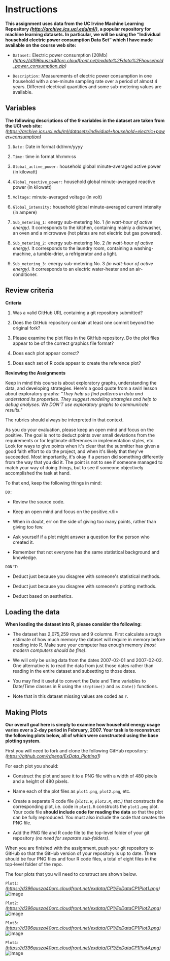 # Instructions

**This assignment uses data from the UC Irvine Machine Learning Repository _(http://archive.ics.uci.edu/ml/)_, a popular repository for machine learning datasets. In particular, we will be using the “Individual household electric power consumption Data Set” which I have made available on the course web site:**

- `Dataset:` Electric power consumption [20Mb] _(https://d396qusza40orc.cloudfront.net/exdata%2Fdata%2Fhousehold_power_consumption.zip)_

- `Description:` Measurements of electric power consumption in one household with a one-minute sampling rate over a period of almost 4 years. Different electrical quantities and some sub-metering values are available.

## Variables

**The following descriptions of the 9 variables in the dataset are taken from the UCI web site:** 
_(https://archive.ics.uci.edu/ml/datasets/Individual+household+electric+power+consumption)_

1. `Date:` Date in format dd/mm/yyyy

2. `Time:` time in format hh:mm:ss

3. `Global_active_power:` household global minute-averaged active power (in kilowatt)

4. `Global_reactive_power:` household global minute-averaged reactive power (in kilowatt)

5. `Voltage:` minute-averaged voltage (in volt)

6. `Global_intensity:` household global minute-averaged current intensity (in ampere)

7. `Sub_metering_1:` energy sub-metering No. 1 _(in watt-hour of active energy)_. It corresponds to the kitchen, containing mainly a dishwasher, an oven and a microwave (hot plates are not electric but gas powered).

8. `Sub_metering_2:` energy sub-metering No. 2 _(in watt-hour of active energy)_. It corresponds to the laundry room, containing a washing-machine, a tumble-drier, a refrigerator and a light.

9. `Sub_metering_3:` energy sub-metering No. 3 _(in watt-hour of active energy)_. It corresponds to an electric water-heater and an air-conditioner.

## Review criteria

**Criteria**

1. Was a valid GitHub URL containing a git repository submitted?

2. Does the GitHub repository contain at least one commit beyond the original fork?

3. Please examine the plot files in the GitHub repository. Do the plot files appear to be of the correct graphics file format?

4. Does each plot appear correct?

5. Does each set of R code appear to create the reference plot?

**Reviewing the Assignments**

Keep in mind this course is about exploratory graphs, understanding the data, and developing strategies. Here's a good quote from a swirl lesson about exploratory graphs: _"They help us find patterns in data and understand its properties. They suggest modeling strategies and help to debug analyses. We DON'T use exploratory graphs to communicate results."_

The rubrics should always be interpreted in that context.

As you do your evaluation, please keep an open mind and focus on the positive. The goal is not to deduct points over small deviations from the requirements or for legitimate differences in implementation styles, etc. Look for ways to give points when it's clear that the submitter has given a good faith effort to do the project, and when it's likely that they've succeeded. Most importantly, it's okay if a person did something differently from the way that you did it. The point is not to see if someone managed to match your way of doing things, but to see if someone objectively accomplished the task at hand.

To that end, keep the following things in mind:

`DO:`

- Review the source code.

- Keep an open mind and focus on the positive.≤/li>

- When in doubt, err on the side of giving too many points, rather than giving too few.

- Ask yourself if a plot might answer a question for the person who created it.

- Remember that not everyone has the same statistical background and knowledge.

`DON'T:`

- Deduct just because you disagree with someone's statistical methods.

- Deduct just because you disagree with someone's plotting methods.

- Deduct based on aesthetics.

## Loading the data

**When loading the dataset into R, please consider the following:**

- The dataset has 2,075,259 rows and 9 columns. First calculate a rough estimate of how much memory the dataset will require in memory before reading into R. Make sure your computer has enough memory _(most modern computers should be fine)_.

- We will only be using data from the dates 2007-02-01 and 2007-02-02. One alternative is to read the data from just those dates rather than reading in the entire dataset and subsetting to those dates.

- You may find it useful to convert the Date and Time variables to Date/Time classes in R using the `strptime()` and `as.Date()` functions.

- Note that in this dataset missing values are coded as `?`.

## Making Plots

**Our overall goal here is simply to examine how household energy usage varies over a 2-day period in February, 2007. Your task is to reconstruct the following plots below, all of which were constructed using the base plotting system.**

First you will need to fork and clone the following GitHub repository: 
_(https://github.com/rdpeng/ExData_Plotting1)_

For each plot you should:

- Construct the plot and save it to a PNG file with a width of 480 pixels and a height of 480 pixels.

- Name each of the plot files as `plot1.png`, `plot2.png`, etc.

- Create a separate R code file _(`plot1.R`, `plot2.R`, etc.)_ that constructs the corresponding plot, i.e. code in `plot1.R` constructs the `plot1.png` plot. Your code file **should include code for reading the data** so that the plot can be fully reproduced. You must also include the code that creates the PNG file.

- Add the PNG file and R code file to the top-level folder of your git repository _(no need for separate sub-folders)_.

When you are finished with the assignment, push your git repository to GitHub so that the GitHub version of your repository is up to date. There should be four PNG files and four R code files, a total of eight files in the top-level folder of the repo.

The four plots that you will need to construct are shown below.

`Plot1:` _(https://d396qusza40orc.cloudfront.net/exdata/CP1/ExDataCP1Plot1.png)_
![image](https://github.com/i544c/Individual-household-electric-power-consumption/assets/104391905/eabf0b61-4d2e-4e1f-9215-e02c40095089)

`Plot2:` _(https://d396qusza40orc.cloudfront.net/exdata/CP1/ExDataCP1Plot2.png)_
![image](https://github.com/i544c/Individual-household-electric-power-consumption/assets/104391905/021d785c-6b4d-40eb-abee-109564c2265d)

`Plot3:` _(https://d396qusza40orc.cloudfront.net/exdata/CP1/ExDataCP1Plot3.png)_
![image](https://github.com/i544c/Individual-household-electric-power-consumption/assets/104391905/1770a256-ba22-4eb2-8e82-1da4863d1dc6)

`Plot4:` _(https://d396qusza40orc.cloudfront.net/exdata/CP1/ExDataCP1Plot4.png)_
![image](https://github.com/i544c/Individual-household-electric-power-consumption/assets/104391905/62e9bb6b-5350-4116-86e3-aa6e68f7d154)


